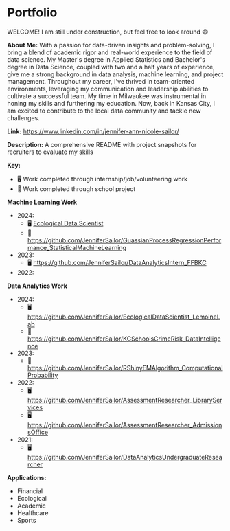 # Portfolio

WELCOME! I am still under construction, but feel free to look around :smile:

**About Me:**
With a passion for data-driven insights and problem-solving, I bring a blend of academic rigor and real-world experience to the field of data science. My Master's degree in Applied Statistics and Bachelor's degree in Data Science, coupled with two and a half years of experience, give me a strong background in data analysis, machine learning, and project management. 
Throughout my career, I've thrived in team-oriented environments, leveraging my communication and leadership abilities to cultivate a successful team. My time in Milwaukee was instrumental in honing my skills and furthering my education. Now, back in Kansas City, I am excited to contribute to the local data community and tackle new challenges.

**Link:** https://www.linkedin.com/in/jennifer-ann-nicole-sailor/

**Description:**
A comprehensive README with project snapshots for recruiters to evaluate my skills

**Key:**
- :desktop_computer: Work completed through internship/job/volunteering work
- :notebook: Work completed through school project

**Machine Learning Work**
- 2024:
  - :desktop_computer: [Ecological Data Scientist]([url](https://github.com/JenniferSailor/EcologicalDataScientist_LemoineLab))
  - :notebook: https://github.com/JenniferSailor/GuassianProcessRegressionPerformance_StatisticalMachineLearning
- 2023:
  - :desktop_computer: https://github.com/JenniferSailor/DataAnalyticsIntern_FFBKC
- 2022:


**Data Analytics Work**
- 2024:
  - :desktop_computer: https://github.com/JenniferSailor/EcologicalDataScientist_LemoineLab
  - :notebook: https://github.com/JenniferSailor/KCSchoolsCrimeRisk_DataIntelligence
- 2023:
  - :notebook: https://github.com/JenniferSailor/RShinyEMAlgorithm_ComputationalProbability
- 2022:
  - :desktop_computer: https://github.com/JenniferSailor/AssessmentResearcher_LibraryServices
  - :desktop_computer: https://github.com/JenniferSailor/AssessmentResearcher_AdmissionsOffice
- 2021:
  - :desktop_computer: https://github.com/JenniferSailor/DataAnalyticsUndergraduateResearcher


**Applications:**
- Financial
- Ecological
- Academic
- Healthcare
- Sports
